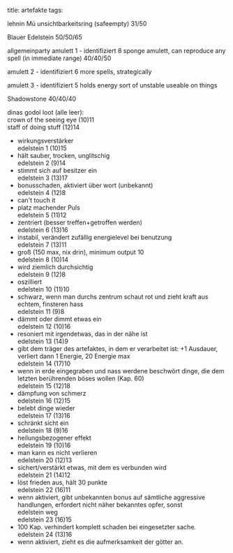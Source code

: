 title: artefakte
tags: 

  lehnin Mü
unsichtbarkeitsring (safeempty) 31/50

Blauer Edelstein 50/50/65


allgemeinparty 
amulett 1 - identifiziert 8 sponge amulett, can reproduce any spell (in immediate range) 40/40/50

amulett 2 - identifiziert 6 more spells, strategically

amulett 3 - identifiziert 5 holds energy sort of unstable useable on things

Shadowstone 40/40/40

dinas godol loot (alle leer):  
  crown of the seeing eye (10)11  
staff of doing stuff (12)14  
* wirkungsverstärker  
edelstein 1 (10)15  
* hält sauber, trocken, unglitschig  
edelstein 2 (9)14  
* stimmt sich auf besitzer ein  
edelstein 3 (13)17  
* bonusschaden, aktiviert über wort (unbekannt)  
edelstein 4 (12)8  
* can't touch it  
* platz machender Puls  
edelstein 5 (11)12  
* zentriert (besser treffen+getroffen werden)  
edelstein 6 (13)16  
* instabil, verändert zufällig energielevel bei benutzung  
edelstein 7 (13)11  
* groß (150 max, nix drin), minimum output 10  
edelstein 8 (10)14  
* wird ziemlich durchsichtig  
edelstein 9 (12)8  
* oszilliert  
edelstein 10 (11)10  
* schwarz, wenn man durchs zentrum schaut rot und zieht kraft aus echtem, finsteren hass  
edelstein 11 (9)8  
* dämmt oder dimmt etwas ein  
edelstein 12 (10)16  
* resoniert mit irgendetwas, das in der nähe ist  
edelstein 13 (14)9  
* gibt dem träger des artefaktes, in dem er verarbeitet ist: +1 Ausdauer, verliert dann 1 Energie, 20 Energie max  
edelstein 14 (17)10  
* wenn in erde eingegraben und nass werdene beschwört dinge, die dem letzten berührenden böses wollen (Kap. 60)  
edelstein 15 (12)18  
* dämpfung von schmerz  
edelstein 16 (12)15  
* belebt dinge wieder  
edelstein 17 (13)16  
* schränkt sicht ein  
edelstein 18 (9)16  
* heilungsbezogener effekt  
edelstein 19 (10)16  
* man kann es nicht verlieren  
edelstein 20 (12)13  
* sichert/verstärkt etwas, mit dem es verbunden wird  
edelstein 21 (14)12  
* löst frieden aus, hält 30 punkte  
edelstein 22 (16)11  
* wenn aktiviert, gibt unbekannten bonus auf sämtliche aggressive handlungen, erfordert nicht näher bekanntes opfer, sonst  
edelstein weg  
edelstein 23 (16)15  
* 100 Kap. verhindert komplett schaden bei eingesetzter sache.  
edelstein 24 (13)16  
* wenn aktiviert, zieht es die aufmerksamkeit der götter an.  